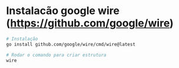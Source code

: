 # Instalacão google wire (https://github.com/google/wire)

```bash
# Instalação
go install github.com/google/wire/cmd/wire@latest

# Rodar o comando para criar estrutura
wire
```
